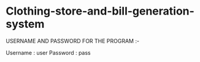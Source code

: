 # Clothing-store-and-bill-generation-system
USERNAME AND PASSWORD FOR THE PROGRAM :-

Username : user
Password : pass
